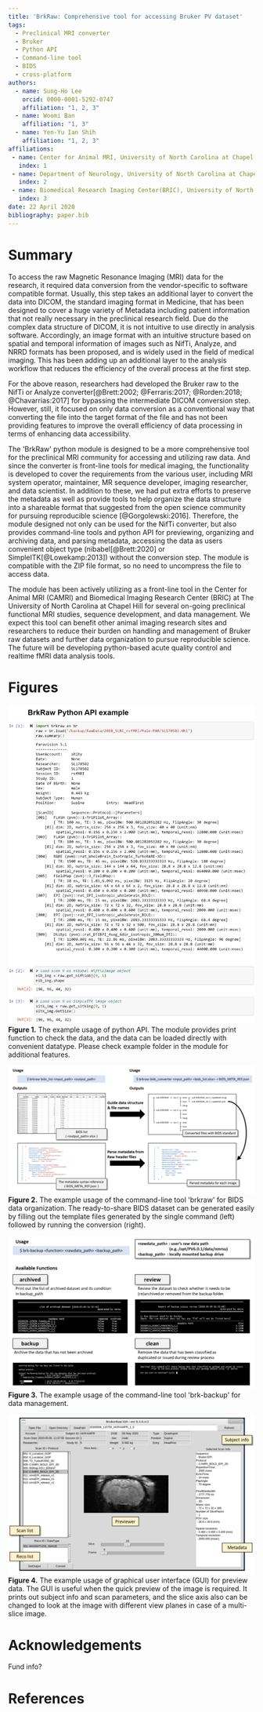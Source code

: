 ```yaml
---
title: 'BrkRaw: Comprehensive tool for accessing Bruker PV dataset'
tags:
  - Preclinical MRI converter
  - Bruker
  - Python API
  - Command-line tool
  - BIDS
  - cross-platform
authors:
  - name: Sung-Ho Lee
    orcid: 0000-0001-5292-0747
    affiliation: "1, 2, 3"
  - name: Woomi Ban
    affiliation: "1, 3"
  - name: Yen-Yu Ian Shih
    affiliation: "1, 2, 3"
affiliations:
 - name: Center for Animal MRI, University of North Carolina at Chapel Hill
   index: 1
 - name: Department of Neurology, University of North Carolina at Chapel Hill
   index: 2
 - name: Biomedical Research Imaging Center(BRIC), University of North Carolina at Chapel Hill 
   index: 3
date: 22 April 2020
bibliography: paper.bib
---
```


# Summary
To access the raw Magnetic Resonance Imaging (MRI) data for the research, 
it required data conversion from the vendor-specific to software compatible format.
Usually, this step takes an additional layer to convert the data into DICOM, 
the standard imaging format in Medicine, that has been designed to cover 
a huge variety of Metadata including patient information that not really necessary in the preclinical research field. 
Due do the complex data structure of DICOM, it is not intuitive to use directly in analysis software.
Accordingly, an image format with an intuitive structure based on spatial and temporal information of images 
such as NifTi, Analyze, and NRRD formats has been proposed, and is widely used in the field of medical imaging.
This has been adding up an additional layer to the analysis workflow that reduces the efficiency of 
the overall process at the first step.

For the above reason, researchers had developed the Bruker raw 
to the NifTi or Analyze converter[@Brett:2002; @Ferraris:2017; @Rorden:2018; @Chavarrias:2017] 
for bypassing the intermediate DICOM conversion step.
However, still, it focused on only data conversion as a conventional way that converting the file 
into the target format of the file and has not been providing features 
to improve the overall efficiency of data processing in terms of enhancing data accessibility.

The 'BrkRaw' python module is designed to be a more comprehensive tool for the preclinical MRI community for accessing 
and utilizing raw data. And since the converter is front-line tools for medical imaging, the functionality is developed 
to cover the requirements from the various user, including MRI system operator, maintainer, MR sequence developer, 
imaging researcher, and data scientist. In addition to these, we had put extra efforts to preserve the metadata 
as well as provide tools to help organize the data structure into a shareable format that suggested from 
the open science community for pursuing reproducible science [@Gorgolewski:2016].
Therefore, the module designed not only can be used for the NifTi converter, but also provides command-line tools 
and python API for previewing, organizing and archiving data, and parsing metadata, 
accessing the data as users convenient object type (nibabel[@Brett:2020] or SimpleITK[@Lowekamp:2013]) 
without the conversion step. The module is compatible with the ZIP file format, 
so no need to uncompress the file to access data.

The module has been actively utilizing as a front-line tool in the Center for Animal MRI (CAMRI) 
and Biomedical Imaging Research Center (BRIC) at The University of North Carolina at Chapel Hill 
for several on-going preclinical functional MRI studies, sequence development, and data management. 
We expect this tool can benefit other animal imaging research sites and researchers to reduce 
their burden on handling and management of Bruker raw datasets and further data organization 
to pursue reproducible science. The future will be developing python-based acute quality control 
and realtime fMRI data analysis tools.

# Figures
![Python API](imgs/brkraw_python.png)
**Figure 1.** The example usage of python API.
The module provides print function to check the data, and the data can be loaded directly with convenient datatype.
Please check example folder in the module for additional features.


![BIDS conversion](imgs/brkraw_bids_conv.png)
**Figure 2.** The example usage of the command-line tool 'brkraw' for BIDS data organization. 
The ready-to-share BIDS dataset can be generated easily by filling out the template files 
generated by the single command (left) followed by running the conversion (right).


![Data management](imgs/brk_backup.png)
**Figure 3.** The example usage of the command-line tool 'brk-backup' for data management.


![brkraw GUI](imgs/brkraw_gui.png)
**Figure 4.** The example usage of graphical user interface (GUI) for preview data.
The GUI is useful when the quick preview of the image is required. It prints out subject info and scan parameters, 
and the slice axis also can be changed to look at the image with different view planes in case of a multi-slice image.

# Acknowledgements

Fund info?

# References